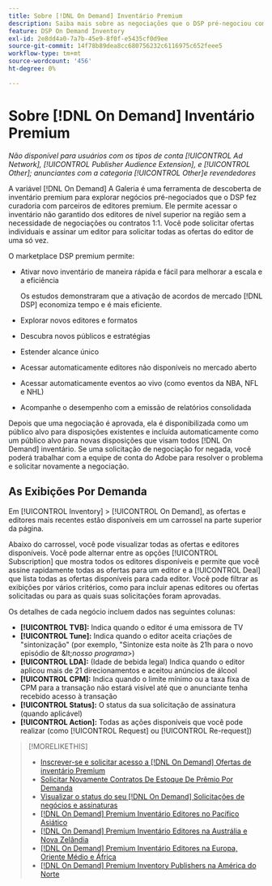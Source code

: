 ```yaml
---
title: Sobre [!DNL On Demand] Inventário Premium
description: Saiba mais sobre as negociações que o DSP pré-negociou com parceiros de editores premium.
feature: DSP On Demand Inventory
exl-id: 2e8dd4a0-7a7b-45e9-8f0f-e5435cf0d9ee
source-git-commit: 14f78b89dea8cc680756232c6116975c652feee5
workflow-type: tm+mt
source-wordcount: '456'
ht-degree: 0%

---
```


# Sobre [!DNL On Demand] Inventário Premium

*Não disponível para usuários com os tipos de conta [!UICONTROL Ad Network], [!UICONTROL Publisher Audience Extension], e [!UICONTROL Other]; anunciantes com a categoria [!UICONTROL Other]e revendedores*

A variável [!DNL On Demand] A Galeria é uma ferramenta de descoberta de inventário premium para explorar negócios pré-negociados que o DSP fez curadoria com parceiros de editores premium. Ele permite acessar o inventário não garantido dos editores de nível superior na região sem a necessidade de negociações ou contratos 1:1. Você pode solicitar ofertas individuais e assinar um editor para solicitar todas as ofertas do editor de uma só vez.

O marketplace DSP premium permite:

* Ativar novo inventário de maneira rápida e fácil para melhorar a escala e a eficiência

   Os estudos demonstraram que a ativação de acordos de mercado [!DNL DSP] economiza tempo e é mais eficiente.

* Explorar novos editores e formatos

* Descubra novos públicos e estratégias

* Estender alcance único

* Acessar automaticamente editores não disponíveis no mercado aberto

* Acessar automaticamente eventos ao vivo (como eventos da NBA, NFL e NHL)

* Acompanhe o desempenho com a emissão de relatórios consolidada

Depois que uma negociação é aprovada, ela é disponibilizada como um público alvo para disposições existentes e incluída automaticamente como um público alvo para novas disposições que visam todos [!DNL On Demand] inventário. Se uma solicitação de negociação for negada, você poderá trabalhar com a equipe de conta do Adobe para resolver o problema e solicitar novamente a negociação.

## As Exibições Por Demanda

Em [!UICONTROL Inventory] > [!UICONTROL On Demand], as ofertas e editores mais recentes <!-- how recent? --> estão disponíveis em um carrossel na parte superior da página.

Abaixo do carrossel, você pode visualizar todas as ofertas e editores disponíveis. Você pode alternar entre as opções [!UICONTROL Subscription] que mostra todos os editores disponíveis e permite que você assine rapidamente todas as ofertas para um editor e a [!UICONTROL Deal] que lista todas as ofertas disponíveis para cada editor. Você pode filtrar as exibições por vários critérios, como para incluir apenas editores ou ofertas solicitadas ou para as quais suas solicitações foram aprovadas.

Os detalhes de cada negócio incluem dados nas seguintes colunas:

* **[!UICONTROL TVB]:** Indica quando o editor é uma emissora de TV
* **[!UICONTROL Tune]:** Indica quando o editor aceita criações de &quot;sintonização&quot; (por exemplo, &quot;Sintonize esta noite às 21h para o novo episódio de \&lt;*nosso programa*\>)
* **[!UICONTROL LDA]:** (Idade de bebida legal) Indica quando o editor aplicou mais de 21 direcionamentos e aceitou anúncios de álcool
* **[!UICONTROL CPM]:** Indica quando o limite mínimo ou a taxa fixa de CPM para a transação não estará visível até que o anunciante tenha recebido acesso à transação
* **[!UICONTROL Status]:** O status da sua solicitação de assinatura (quando aplicável)
* **[!UICONTROL Action]:** Todas as ações disponíveis que você pode realizar (como [!UICONTROL Request] ou [!UICONTROL Re-request])

>[!MORELIKETHIS]
>
>* [Inscrever-se e solicitar acesso a [!DNL On Demand] Ofertas de inventário Premium](on-demand-inventory-subscribe.md)
>* [Solicitar Novamente Contratos De Estoque De Prêmio Por Demanda](on-demand-inventory-rerequest.md)
>* [Visualizar o status do seu [!DNL On Demand] Solicitações de negócios e assinaturas](on-demand-inventory-view-status.md)
>* [[!DNL On Demand] Premium Inventário Editores no Pacífico Asiático](on-demand-inventory-publishers-apac.md)
>* [[!DNL On Demand] Premium Inventário Editores na Austrália e Nova Zelândia](on-demand-inventory-publishers-anz.md)
>* [[!DNL On Demand] Premium Inventário Editores na Europa, Oriente Médio e África](on-demand-inventory-publishers-emea.md)
>* [[!DNL On Demand] Premium Inventory Publishers na América do Norte](on-demand-inventory-publishers-na.md)

